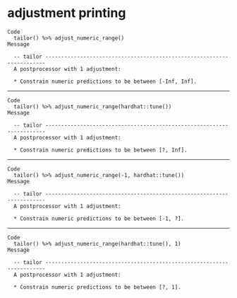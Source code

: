# adjustment printing

    Code
      tailor() %>% adjust_numeric_range()
    Message
      
      -- tailor ----------------------------------------------------------------------
      A postprocessor with 1 adjustment:
      
      * Constrain numeric predictions to be between [-Inf, Inf].

---

    Code
      tailor() %>% adjust_numeric_range(hardhat::tune())
    Message
      
      -- tailor ----------------------------------------------------------------------
      A postprocessor with 1 adjustment:
      
      * Constrain numeric predictions to be between [?, Inf].

---

    Code
      tailor() %>% adjust_numeric_range(-1, hardhat::tune())
    Message
      
      -- tailor ----------------------------------------------------------------------
      A postprocessor with 1 adjustment:
      
      * Constrain numeric predictions to be between [-1, ?].

---

    Code
      tailor() %>% adjust_numeric_range(hardhat::tune(), 1)
    Message
      
      -- tailor ----------------------------------------------------------------------
      A postprocessor with 1 adjustment:
      
      * Constrain numeric predictions to be between [?, 1].


